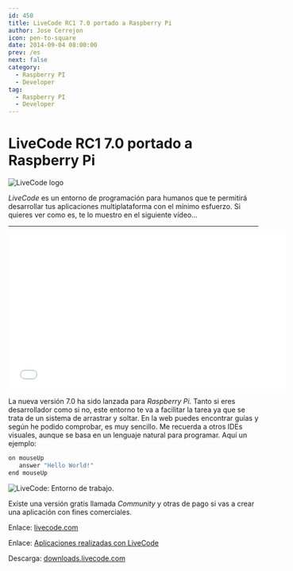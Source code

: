 ```yaml
---
id: 450
title: LiveCode RC1 7.0 portado a Raspberry Pi
author: Jose Cerrejon
icon: pen-to-square
date: 2014-09-04 08:00:00
prev: /es
next: false
category:
  - Raspberry PI
  - Developer
tag:
  - Raspberry PI
  - Developer
---
```


# LiveCode RC1 7.0 portado a Raspberry Pi

![LiveCode logo](/images/2014/09/livecode_logo.png)

*LiveCode* es un entorno de programación para humanos que te permitirá desarrollar tus aplicaciones multiplataforma con el mínimo esfuerzo. Si quieres ver como es, te lo muestro en el siguiente vídeo...

- - -
<iframe width="560" height="315" src="//www.youtube.com/embed/9HF_FcHOP-s" frameborder="0" allowfullscreen></iframe>

La nueva versión 7.0 ha sido lanzada para *Raspberry Pi*. Tanto si eres desarrollador como si no, este entorno te va a facilitar la tarea ya que se trata de un sistema de arrastrar y soltar. En la web puedes encontrar guías y según he podido comprobar, es muy sencillo. Me recuerda a otros IDEs visuales, aunque se basa en un lenguaje natural para programar. Aquí un ejemplo:

```bash
on mouseUp
   answer "Hello World!"
end mouseUp
```

![LiveCode: Entorno de trabajo.](/images/2014/09/livecode.png "LiveCode: Entorno de trabajo.")

Exíste una versión gratis llamada *Community* y otras de pago si vas a crear una aplicación con fines comerciales.

Enlace: [livecode.com](http://livecode.com/)

Enlace: [Aplicaciones realizadas con LiveCode](http://livecode.com/showcase/)

Descarga: [downloads.livecode.com](http://downloads.livecode.com/livecode/)